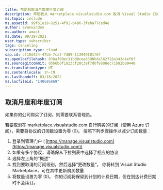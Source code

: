 ```yaml
---
title: 帮助我取消月度或年度订阅
description: 帮助我从 marketplace.visualstudio.com 取消 Visual Studio 订阅
ms.topic: include
ms.assetid: 99f61e19-8251-4f91-b496-3faba77cad4e
author: evanwindom
ms.author: amast
ms.date: 09/29/2021
user.type: subscriber
tags: canceling
subscription.type: cloud
sap.id: cf10d424-47bb-7ca2-7d89-113949101f6f
ms.openlocfilehash: 03baf09ec31b08cea8390bda562f28a343d4ef6f
ms.sourcegitcommit: 0bb6b0f1023cf20c39f7d0f9888ec71b82b80448
ms.translationtype: HT
ms.contentlocale: zh-CN
ms.lasthandoff: 03/16/2022
ms.locfileid: "140686869"
---
```

## <a name="canceling-monthly-and-annual-subscriptions"></a>取消月度和年度订阅

如果你的公司购买了订阅，则需要联系管理员。

若要取消在 marketplace.visualstudio.com 自行购买的订阅（使用 Azure 订阅），需要将协议的订阅数设置为零 (0)。 按照下列步骤操作以减少订阅数量： 

1. 登录到管理门户 ( [https://manage.visualstudio.com](https://manage.visualstudio.com))
2. 如果有多个协议，请确保从下拉列表中选择了相应的协议
3. 选择左上角的“概述” 
4. 找到要取消的订阅级别，然后选择“更改数量”。 你将转到 Visual Studio Marketplace，可在其中更新购买数量
5. 将数量设置为零 (0)。 你的订阅将保留到计划的计费日期，但在到达计费日期时不会续订。